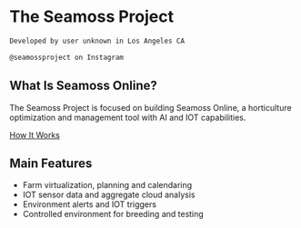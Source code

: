 <h1>The Seamoss Project</h1>

```markdown
Developed by user unknown in Los Angeles CA

@seamossproject on Instagram

```

<h2> What Is Seamoss Online?</h2>

The Seamoss Project is focused on building Seamoss Online, a horticulture optimization and management tool with AI and IOT capabilities. 

<a href="what-is-seamoss.md">How It Works</a>

<h2> Main Features </h2>

<ul>
  <li>Farm virtualization, planning and calendaring</li>
<li>IOT sensor data and aggregate cloud analysis</li>
<li>Environment alerts and IOT triggers</li>
<li>Controlled environment for breeding and testing</li>
  </ul>

